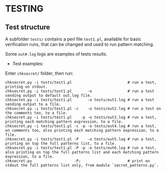 # TESTING

## Test structure

A subfolder `tests/` contains a perl file `test1.pl`, available for basic verification runs, that can be changed and used to run pattern matching.

Some `out#.log` logs are examples of tests results.


- Test examples:

Enter `chksecret/` folder, then run:
```
chksecret.py -i tests/test1.pl                         # run a test, printing on stdout.
chksecret.py -i tests/test1.pl       -o                # run a test sending output to default out.log file.
chksecret.py -i tests/test1.pl       -o tests/out1.log # run a test sending output to a file.
chksecret.py -i tests/test1.pl -c    -o tests/out2.log # run a test on the comments too, to a file.
chksecret.py -i tests/test1.pl    -p -o tests/out3.log # run a test, printing each matching pattern expression, to a file.
chksecret.py -i tests/test1.pl -c -p -o tests/out4.log # run a test, on comments too, also printing each matching pattern expression, to a file.
chksecret.py -i tests/test1.pl -P    -o tests/out5.log # run a test, printing on top the full patterns list, to a file.
chksecret.py -i tests/test1.pl -P -p -o tests/out6.log # run a test, also printing on top the full patterns list and each matching pattern expression, to a file.
chksecret.py                   -P;                     # print on stdout the full patterns list only, from module `secret_patterns.py`.

```

